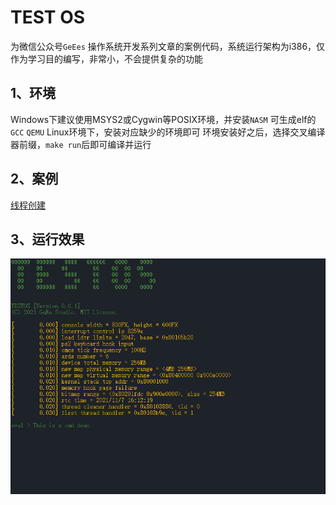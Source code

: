 # TEST OS

为微信公众号`GeEes` 操作系统开发系列文章的案例代码，系统运行架构为i386，仅作为学习目的编写，非常小，不会提供复杂的功能

## 1、环境
Windows下建议使用MSYS2或Cygwin等POSIX环境，并安装`NASM` 可生成elf的`GCC` `QEMU`
Linux环境下，安装对应缺少的环境即可
环境安装好之后，选择交叉编译器前缀，`make run`后即可编译并运行

## 2、案例
[线程创建](doc/thread.md)

## 3、运行效果
![运行效果](https://raw.githubusercontent.com/GuEe-GUI/TEST-OS/master/doc/show.png "运行效果")
